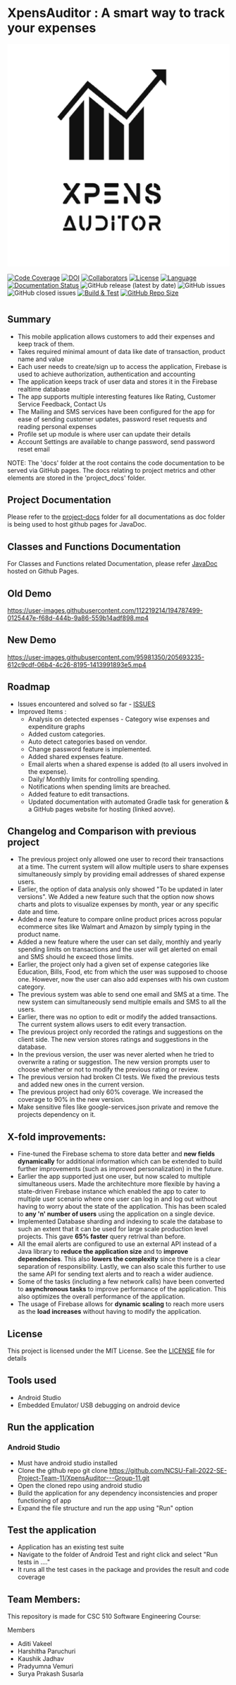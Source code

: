 # XpensAuditor : A smart way to track your expenses

![App Logo](https://github.com/NCSU-Fall-2022-SE-Project-Team-11/XpensAuditor---Group-11/blob/main/project-docs/demo/ic_account-playstore.png)

[![Code Coverage](https://codecov.io/gh/NCSU-Fall-2022-SE-Project-Team-11/XpensAuditor---Group-11/branch/main/graphs/badge.svg)](https://codecov.io/gh/NCSU-Fall-2022-SE-Project-Team-11/XpensAuditor---Group-11/branch/main)
[![DOI](https://zenodo.org/badge/566109274.svg)](https://zenodo.org/badge/latestdoi/566109274)
[![Collaborators](https://img.shields.io/badge/Collaborators-5-orange.svg?style=flat)](https://github.com/NCSU-Fall-2022-SE-Project-Team-11/XpensAuditor---Group-11/graphs/contributors)
[![License](https://img.shields.io/badge/License-MIT-purple.svg?style=flat)](https://github.com/NCSU-Fall-2022-SE-Project-Team-11/XpensAuditor---Group-11/blob/main/LICENSE)
[![Language](https://img.shields.io/badge/Language-Java-blue.svg?style=flat)](https://github.com/NCSU-Fall-2022-SE-Project-Team-11/XpensAuditor---Group-11/search?l=java)
[![Documentation Status](https://readthedocs.org/projects/ansicolortags/badge/?version=latest)](https://github.com/NCSU-Fall-2022-SE-Project-Team-11/XpensAuditor---Group-11/blob/main/README.md)
![GitHub release (latest by date)](https://img.shields.io/github/v/release/NCSU-Fall-2022-SE-Project-Team-11/XpensAuditor---Group-11?display_name=tag)
![GitHub issues](https://img.shields.io/github/issues/NCSU-Fall-2022-SE-Project-Team-11/XpensAuditor---Group-11)
![GitHub closed issues](https://img.shields.io/github/issues-closed/NCSU-Fall-2022-SE-Project-Team-11/XpensAuditor---Group-11)
[![Build & Test](https://github.com/NCSU-Fall-2022-SE-Project-Team-11/XpensAuditor---Group-11/actions/workflows/android.yml/badge.svg)](https://github.com/NCSU-Fall-2022-SE-Project-Team-11/XpensAuditor---Group-11/actions/workflows/android.yml)
[![GitHub Repo Size](https://img.shields.io/github/repo-size/NCSU-Fall-2022-SE-Project-Team-11/XpensAuditor---Group-11.svg)](https://img.shields.io/github/repo-size/NCSU-Fall-2022-SE-Project-Team-11/XpensAuditor---Group-11.svg)
#

## Summary
 
 - This mobile application allows customers to add their expenses and keep track of them. 
 - Takes required minimal amount of data like date of transaction, product name and value
 - Each user needs to create/sign up to access the application, Firebase is used to achieve authorization, authentication and accounting
 - The application keeps track of user data and stores it in the Firebase realtime database
 - The app supports multiple interesting features like Rating, Customer Service Feedback, Contact Us
 - The Mailing and SMS services have been configured for the app for ease of sending customer updates, password reset requests and reading personal expenses 
 - Profile set up module is where user can update their details 
 - Account Settings are available to change password, send password reset email

 NOTE: The 'docs' folder at the root contains the code documentation to be served via GitHub pages. The docs relating to project metrics and other elements are stored in the 'project_docs' folder.

## Project Documentation 
Please refer to the [project-docs](https://github.com/NCSU-Fall-2022-SE-Project-Team-11/XpensAuditor---Group-11/tree/main/project-docs) folder for all documentations as doc folder is being used to host github pages for JavaDoc.

## Classes and Functions Documentation 
For Classes and Functions related Documentation, please refer [JavaDoc](https://ncsu-fall-2022-se-project-team-11.github.io/XpensAuditor---Group-11/) hosted on Github Pages.

## Old Demo

https://user-images.githubusercontent.com/112219214/194787499-0125447e-f68d-444b-9a86-559b14adf898.mp4

## New Demo

https://user-images.githubusercontent.com/95981350/205693235-612c9cdf-06b4-4c26-8195-1413991893e5.mp4


## Roadmap

 - Issues encountered and solved so far - [ISSUES](https://github.com/NCSU-Fall-2022-SE-Project-Team-11/XpensAuditor---Group-11/issues?q=is%3Aissue+is%3Aclosed)
 - Improved Items :
   - Analysis on detected expenses - Category wise expenses and expenditure graphs
   - Added custom categories.
   - Auto detect categories based on vendor.
   - Change password feature is implemented.
   - Added shared expenses feature.
   - Email alerts when a shared expense is added (to all users involved in the expense).
   - Daily/ Monthly limits for controlling spending.
   - Notifications when spending limits are breached.
   - Added feature to edit transactions.
   - Updated documentation with automated Gradle task for generation & a GitHub pages website for hosting (linked aovve).

## Changelog and Comparison with previous project
 - The previous project only allowed one user to record their transactions at a time. The current system will allow multiple users to share expenses simultaneously simply by providing email addresses of shared expense users.
 - Earlier, the option of data analysis only showed "To be updated in later versions". We Added a new feature such that the option now shows charts and plots to visualize expenses by month, year or any specific date and time.
 - Added a new feature to compare online product prices across popular ecommerce sites like Walmart and Amazon by simply typing in the product name.
 - Added a new feature where the user can set daily, monthly and yearly spending limits on transactions and the user will get alerted on email and SMS should he exceed those limits.
 - Earlier, the project only had a given set of expense categories like Education, Bills, Food, etc from which the user was supposed to choose one. However, now the user can also add expenses with his own custom category.
 - The previous system was able to send one email and SMS at a time. The new system can simultaneously send multiple emails and SMS to all the users.
 - Earlier, there was no option to edit or modify the added transactions. The current system allows users to edit every transaction.
 - The previous project only recorded the ratings and suggestions on the client side. The new version stores ratings and suggestions in the database.
 - In the previous version, the user was never alerted when he tried to overwrite a rating or suggestion. The new version prompts user to choose whether or not to modify the previous rating or review.
 - The previous version had broken CI tests. We fixed the previous tests and added new ones in the current version.
 - The previous project had only 60% coverage. We increased the coverage to 90% in the new version.
 - Make sensitive files like google-services.json private and remove the projects dependency on it.

## X-fold improvements:
- Fine-tuned the Firebase schema to store data better and **new fields dynamically** for additional information which can be extended to build further improvements (such as improved personalization) in the future.
- Earlier the app supported just one user, but now scaled to multiple simultaneous users. Made the architechture more flexible by having a state-driven Firebase instance which enabled the app to cater to multiple user scenario where one user can log in and log out without having to worry about the state of the application. This has been scaled to **any 'n' number of users** using the application on a single device.
- Implemented Database sharding and indexing to scale the database to such an extent that it can be used for large scale production level projects. This gave **65% faster** query retrival than before.
- All the email alerts are configured to use an external API instead of a Java library to **reduce the application size** and to **improve dependencies**. This also **lowers the complexity** since there is a clear separation of responsibility. Lastly, we can also scale this further to use the same API for sending text alerts and to reach a wider audience.
- Some of the tasks (including a few network calls) have been converted to **asynchronous tasks** to improve performance of the application. This also optimizes the overall performance of the application.
- The usage of Firebase allows for **dynamic scaling** to reach more users as the **load increases** without having to modify the application.
 

## License

 This project is licensed under the MIT License. See the [LICENSE](https://github.com/NCSU-Fall-2022-SE-Project-Team-11/XpensAuditor---Group-11/blob/main/LICENSE) file for details
 
## Tools used

- Android Studio
- Embedded Emulator/ USB debugging on android device

## Run the application
### Android Studio
 - Must have android studio installed
 - Clone the github repo
   git clone https://github.com/NCSU-Fall-2022-SE-Project-Team-11/XpensAuditor---Group-11.git
 - Open the cloned repo using android studio
 - Build the application for any dependency inconsistencies and proper functioning of app
 - Expand the file structure and run the app using "Run" option
 
## Test the application

 - Application has an existing test suite
 - Navigate to the folder of Android Test and right click and select "Run tests in ...."
 - It runs all the test cases in the package and provides the result and code coverage
 
## Team Members:

This repository is made for CSC 510 Software Engineering Course:

Members
 - Aditi Vakeel 
 - Harshitha Paruchuri 
 - Kaushik Jadhav
 - Pradyumna Vemuri
 - Surya Prakash Susarla

